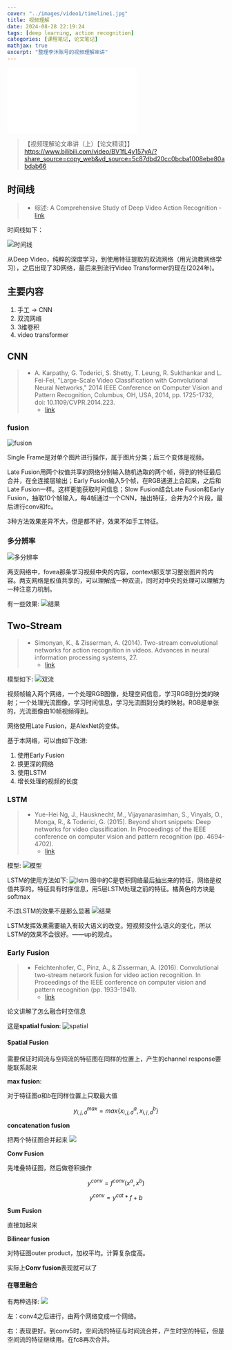 ```yaml
---
cover: "../images/video1/timeline1.jpg"
title: 视频理解
date: 2024-08-28 22:19:24
tags: [deep learning, action recognition]
categories: [课程笔记, 论文笔记]
mathjax: true
excerpt: "整理李沐账号的视频理解串讲"
---
```


<iframe src="//player.bilibili.com/player.html?isOutside=true&aid=853205150&bvid=BV1fL4y157yA&cid=576076417&p=1" scrolling="no" border="0" frameborder="no" framespacing="0" allowfullscreen="true"></iframe>

> 【视频理解论文串讲（上）【论文精读】】 https://www.bilibili.com/video/BV1fL4y157yA/?share_source=copy_web&vd_source=5c87dbd20cc0bcba1008ebe80abdab66

## 时间线

> - 综述: A Comprehensive Study of Deep Video Action Recognition
    - [link](https://arxiv.org/pdf/2012.06567)

时间线如下：

![时间线](images/video1/timeline1.jpg)

从Deep Video，纯粹的深度学习，到使用特征提取的双流网络（用光流教网络学习），之后出现了3D网络，最后来到流行Video Transformer的现在(2024年)。

## 主要内容

1. 手工 -> CNN
2. 双流网络
3. 3维卷积
4. video transformer

## CNN

> - A. Karpathy, G. Toderici, S. Shetty, T. Leung, R. Sukthankar and L. Fei-Fei, "Large-Scale Video Classification with Convolutional Neural Networks," 2014 IEEE Conference on Computer Vision and Pattern Recognition, Columbus, OH, USA, 2014, pp. 1725-1732, doi: 10.1109/CVPR.2014.223.
>   - [link](https://static.googleusercontent.com/media/research.google.com/en//pubs/archive/42455.pdf) 

### fusion

![fusion](images/video1/fuse.jpg)

Single Frame是对单个图片进行操作，属于图片分类；后三个变体是视频。

Late Fusion用两个权值共享的网络分别输入随机选取的两个帧，得到的特征最后合并，在全连接层输出；Early Fusion输入5个帧，在RGB通道上合起来，之后和Late Fusion一样。这样更能获取时间信息；Slow Fusion结合Late Fusion和Early Fusion，抽取10个帧输入，每4帧通过一个CNN，抽出特征，合并为2个片段，最后进行conv和fc。

3种方法效果差异不大，但是都不好，效果不如手工特征。

### 多分辨率

![多分辨率](images/video1/fovea_context.jpg)

两支网络中，fovea那条学习视频中央的内容，context那支学习整张图片的内容。两支网络是权值共享的，可以理解成一种双流，同时对中央的处理可以理解为一种注意力机制。

有一些效果:
![结果](images/video1/result1.jpg)

## Two-Stream

> - Simonyan, K., & Zisserman, A. (2014). Two-stream convolutional networks for action recognition in videos. Advances in neural information processing systems, 27.
>   - [link](https://arxiv.org/pdf/1406.2199)

模型如下:
![双流](images/video1/two_stream.jpg)

视频帧输入两个网络，一个处理RGB图像，处理空间信息，学习RGB到分类的映射；一个处理光流图像，学习时间信息，学习光流图到分类的映射。RGB是单张的，光流图像由10帧视频得到。

网络使用Late Fusion，是AlexNet的变体。

基于本网络，可以由如下改进:

1. 使用Early Fusion
2. 换更深的网络
3. 使用LSTM
4. 增长处理的视频的长度

### LSTM

> - Yue-Hei Ng, J., Hausknecht, M., Vijayanarasimhan, S., Vinyals, O., Monga, R., & Toderici, G. (2015). Beyond short snippets: Deep networks for video classification. In Proceedings of the IEEE conference on computer vision and pattern recognition (pp. 4694-4702).
>   - [link](https://arxiv.org/pdf/1503.08909)

模型:
![模型](images/video1/beyond_model.jpg)

LSTM的使用方法如下:
![lstm](images/video1/lstm1.jpg)
图中的C是卷积网络最后抽出来的特征，网络是权值共享的。特征具有时序信息，用5层LSTM处理之前的特征。橘黄色的方块是softmax

不过LSTM的效果不是那么显著
![结果](images/video1/result2.jpg)

LSTM发挥效果需要输入有较大语义的改变。短视频没什么语义的变化，所以LSTM的效果不会很好。——up的观点。

### Early Fusion

> - Feichtenhofer, C., Pinz, A., & Zisserman, A. (2016). Convolutional two-stream network fusion for video action recognition. In Proceedings of the IEEE conference on computer vision and pattern recognition (pp. 1933-1941).
>   - [link](https://arxiv.org/pdf/1604.06573)

论文讲解了怎么融合时空信息

这是**spatial fusion**:
![spatial](images/video1/spatial_fusion.jpg)

#### Spatial Fusion

需要保证时间流与空间流的特征图在同样的位置上，产生的channel response要能联系起来

**max fusion**:

对于特征图$a$和$b$在同样位置上只取最大值

$$
y_{i,j,d}^{max} = max \lbrace x_{i,j,d}^a, x_{i,j,d}^b \rbrace
$$

**concatenation fusion**

把两个特征图合并起来
![](images/video1/concatenation_fusion.jpg)

**Conv Fusion**

先堆叠特征图，然后做卷积操作

$$
y^{conv} = f^{conv}(x^a,x^b)
$$

$$
y^{conv} = y^{cat} * f + b
$$

**Sum Fusion**

直接加起来

**Bilinear fusion**

对特征图outer product，加权平均。计算复杂度高。

实际上**Conv fusion**表现就可以了

#### 在哪里融合

有两种选择:
![](images/video1/where_to_fuse.jpg)

左：conv4之后进行，由两个网络变成一个网络。

右：表现更好。到conv5时，空间流的特征与时间流合并，产生时空的特征，但是空间流的特征继续用。在fc8再次合并。